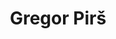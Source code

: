 ---
SICRIS: 15295
draft: false
fixName: gregor_pirš
lab: Laboratory for Cognitive Modeling
labPos: Laboratory Member
location: R2.26 - Laboratorij LKM
mailInfo: gregor.pirs@fri.uni-lj.si
officeHours: null
profName: Gregor Pirš
profTitle: Young Researcher
telephoneInfo: null
title: Gregor Pirš
---